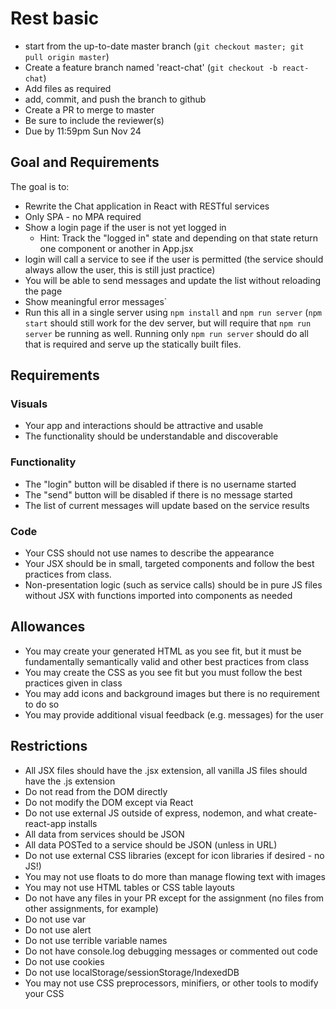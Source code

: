 # Rest basic

* start from the up-to-date master branch (`git checkout master; git pull origin master`)
* Create a feature branch named 'react-chat' (`git checkout -b react-chat`)
* Add files as required
* add, commit, and push the branch to github
* Create a PR to merge to master
* Be sure to include the reviewer(s)
* Due by 11:59pm Sun Nov 24

## Goal and Requirements

The goal is to:
* Rewrite the Chat application in React with RESTful services
* Only SPA - no MPA required
* Show a login page if the user is not yet logged in 
    * Hint: Track the "logged in" state and depending on that state return one component or another in App.jsx
* login will call a service to see if the user is permitted (the service should always allow the user, this is still just practice)
* You will be able to send messages and update the list without reloading the page
* Show meaningful error messages`
* Run this all in a single server using `npm install` and `npm run server` (`npm start` should still work for the dev server, but will require that `npm run server` be running as well.  Running only `npm run server` should do all that is required and serve up the statically built files.

## Requirements

### Visuals

* Your app and interactions should be attractive and usable
* The functionality should be understandable and discoverable

### Functionality
* The "login" button will be disabled if there is no username started
* The "send" button will be disabled if there is no message started
* The list of current messages will update based on the service results

### Code
* Your CSS should not use names to describe the appearance
* Your JSX should be in small, targeted components and follow the best practices from class.
* Non-presentation logic (such as service calls) should be in pure JS files without JSX with functions imported into components as needed

## Allowances
* You may create your generated HTML as you see fit, but it must be fundamentally semantically valid and other best practices from class
* You may create the CSS as you see fit but you must follow the best practices given in class
* You may add icons and background images but there is no requirement to do so
* You may provide additional visual feedback (e.g. messages) for the user

## Restrictions
* All JSX files should have the .jsx extension, all vanilla JS files should have the .js extension
* Do not read from the DOM directly
* Do not modify the DOM except via React
* Do not use external JS outside of express, nodemon, and what create-react-app installs
* All data from services should be JSON
* All data POSTed to a service should be JSON (unless in URL)
* Do not use external CSS libraries (except for icon libraries if desired - no JS!)
* You may not use floats to do more than manage flowing text with images
* You may not use HTML tables or CSS table layouts
* Do not have any files in your PR except for the assignment (no files from other assignments, for example)
* Do not use var
* Do not use alert
* Do not use terrible variable names
* Do not have console.log debugging messages or commented out code
* Do not use cookies
* Do not use localStorage/sessionStorage/IndexedDB
* You may not use CSS preprocessors, minifiers, or other tools to modify your CSS
